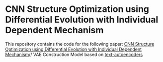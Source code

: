 # CNN Structure Optimization using Differential Evolution with Individual Dependent Mechanism
This repository contains the code for the following paper:
[CNN Structure Optimization using Differential Evolution with Individual Dependent Mechanism]()//
VAE Construction Model based on [text-autoencoders](https://github.com/shentianxiao/text-autoencoders)

